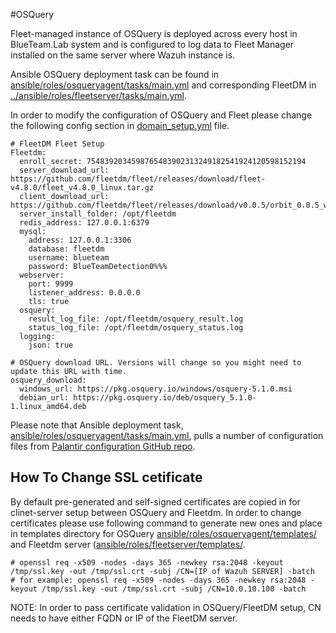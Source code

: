 #OSQuery

Fleet-managed instance of OSQuery is deployed across every host in BlueTeam.Lab system and is configured to log data to Fleet Manager installed on the same server where Wazuh instance is.

Ansible OSQuery deployment task can be found in [ansible/roles/osqueryagent/tasks/main.yml](../ansible/roles/osqueryagent/tasks/main.yml) and corresponding FleetDM in [../ansible/roles/fleetserver/tasks/main.yml](/ansible/roles/fleetserver/tasks/main.yml).

In order to modify the configuration of OSQuery and Fleet please change the following config section in [domain_setup.yml](ansible/domain_setup.yml) file.
```
# FleetDM Fleet Setup
Fleetdm:
  enroll_secret: 7548392034598765483902313249182541924120598152194
  server_download_url: https://github.com/fleetdm/fleet/releases/download/fleet-v4.8.0/fleet_v4.8.0_linux.tar.gz
  client_download_url: https://github.com/fleetdm/fleet/releases/download/v0.0.5/orbit_0.0.5_windows.zip
  server_install_folder: /opt/fleetdm
  redis_address: 127.0.0.1:6379
  mysql:
    address: 127.0.0.1:3306
    database: fleetdm
    username: blueteam
    password: BlueTeamDetection0%%%
  webserver:
    port: 9999
    listener_address: 0.0.0.0
    tls: true
  osquery:
    result_log_file: /opt/fleetdm/osquery_result.log
    status_log_file: /opt/fleetdm/osquery_status.log
  logging:
    json: true
    
# OSQuery download URL. Versions will change so you might need to update this URL with time.
osquery_download:
  windows_url: https://pkg.osquery.io/windows/osquery-5.1.0.msi
  debian_url: https://pkg.osquery.io/deb/osquery_5.1.0-1.linux_amd64.deb
```

Please note that Ansible deployment task, [ansible/roles/osqueryagent/tasks/main.yml](../ansible/roles/osqueryagent/tasks/main.yml), pulls a number of configuration files from [Palantir configuration GitHub repo](https://github.com/palantir/osquery-configuration).

## How To Change SSL cetificate

By default pre-generated and self-signed certificates are copied in for clinet-server setup between OSQuery and Fleetdm. In order to change certificates please use following command to generate new ones and place in templates directory for OSQuery [ansible/roles/osqueryagent/templates/](../ansible/roles/osqueryagent/templates/) and Fleetdm server ([ansible/roles/fleetserver/templates/](../ansible/roles/fleetserver/templates/).

```
# openssl req -x509 -nodes -days 365 -newkey rsa:2048 -keyout /tmp/ssl.key -out /tmp/ssl.crt -subj /CN=[IP of Wazuh SERVER] -batch
# for example: openssl req -x509 -nodes -days 365 -newkey rsa:2048 -keyout /tmp/ssl.key -out /tmp/ssl.crt -subj /CN=10.0.10.100 -batch
```

NOTE: In order to pass certificate validation in OSQuery/FleetDM setup, CN needs to have either FQDN or IP of the FleetDM server.